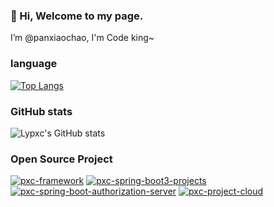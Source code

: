 
### 👋 Hi, Welcome to my page.
I’m @panxiaochao, I'm Code king~

### language
[![Top Langs](https://github-readme-stats.vercel.app/api/top-langs/?username=panxiaochao&layout=compact)](https://github.com/panxiaochao)

### GitHub stats
![Lypxc's GitHub stats](https://github-readme-stats.vercel.app/api?username=panxiaochao&bg_color=30,e96443,904e95&title_color=fff&text_color=fff)

### Open Source Project
[![pxc-framework](https://github-readme-stats.vercel.app/api/pin/?username=panxiaochao&repo=pxc-framework)](https://github.com/panxiaochao/pxc-framework)
[![pxc-spring-boot3-projects](https://github-readme-stats.vercel.app/api/pin/?username=panxiaochao&repo=pxc-spring-boot3-projects)](https://github.com/panxiaochao/pxc-spring-boot3-projects)
[![pxc-spring-boot-authorization-server](https://github-readme-stats.vercel.app/api/pin/?username=panxiaochao&repo=pxc-spring-boot-authorization-server)](https://github.com/panxiaochao/pxc-spring-boot-authorization-server)
[![pxc-project-cloud](https://github-readme-stats.vercel.app/api/pin/?username=panxiaochao&repo=pxc-project-cloud)]([https://github.com/panxiaochao/pxc-spring-boot-authorization-server](https://github.com/panxiaochao/pxc-project-cloud))

<!---
panxiaochao/panxiaochao is a ✨ special ✨ repository because its `README.md` (this file) appears on your GitHub profile.
You can click the Preview link to take a look at your changes.
--->

